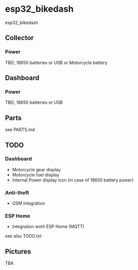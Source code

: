 # esp32_bikedash
esp32_bikedash

## Collector

### Power
TBD; 18650 batteries or USB or Motorcycle battery

## Dashboard


### Power
TBD; 18650 batteries or USB

## Parts
see PARTS.md

## TODO

### Dashboard
* Motorcycle gear display
* Motorcycle fuel display
* Internal Power display icon (in case of 18650 battery power)

### Anti-theft
* GSM integration

### ESP Home
* Integration woth ESP Home (MQTT)

see also TODO.txt

## Pictures
TBA
